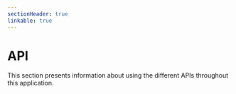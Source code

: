 ```yaml
---
sectionHeader: true
linkable: true
---
```

API
=========================

This section presents information about using the different APIs throughout this application.